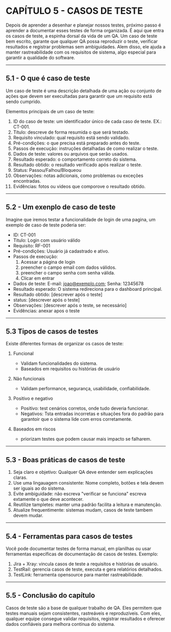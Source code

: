 # CAPÍTULO 5 - CASOS DE TESTE

Depois de aprender a desenhar e planejar nossos testes, próximo passo é aprender a documentar esses testes de forma organizada. É aqui que entra os casos de teste, a espinha dorsal da vida de um QA. Um caso de teste bem escrito, garante que qualquer QA possa reproduzir o teste, verificar resultados e registrar problemas sem ambiguidades. Alem disso, ele ajuda a manter rastreabilidade com os requisitos de sistema, algo especial para garantir a qualidade do software.

---

## 5.1 - O que é caso de teste

Um caso de teste é uma descrição detalhada de uma ação ou conjunto de ações que devem ser execultadas para garantir que um requisito está sendo cumprido. 

Elementos principais de um caso de teste:
1. ID do caso de teste: um identificador único de cada caso de teste. EX.: CT-001.
2. Título: descreve de forma resumida o que será testado.
3. Requisito vinculado: qual requisito está sendo validado.
4. Pré-condições: o que precisa está preparado antes do teste.
5. Passos de execução: instruções detalhadas de como realizar o teste.
6. Dados de teste: valores ou arquivos que serão usados.
7. Resultado esperado: o comportamento correto do sistema.
8. Resultado obtido: o resultado verificado após realizar o teste.
9. Status: Passou/Falhou/Bloqueou
10. Observações: notas adicionais, como problemas ou exceções encontradas.
11. Evidências: fotos ou videos que comporove o resultado obtido.

---

## 5.2 - Um exenplo de caso de teste

Imagine que iremos testar a funcionalidade de login de uma pagina, um exemplo de caso de teste poderia ser:

- ID: CT-001
- Titulo: Login com usuário válido
- Requisito: RF-001
- Pré-condições: Usuário já cadastrado e ativo.
- Passos de execução:
    1. Acessar a página de login
    2. preencher o campo email com dados válidos.
    3. preencher o campo senha com senha válida.
    4. Clicar em entrar
- Dados de teste: E-mail: joao@exemplo.com; Senha: 12345678
- Resultado esperado: O sistema redireciona para o dashboard principal.
- Resultado obtido: [descrever após o teste]
- status: [descrever após o teste]
- Observações: [descrever após o teste, se necessário]
- Evidências: anexar apos o teste

---

## 5.3  Tipos de casos de testes

Existe diferentes formas de organizar os casos de teste:

1. Funcional
    - Validam funcionalidades do sistema.
    - Baseados em requisitos ou histórias de usuário

2. Não funcionais
    - Validam performance, segurança, usabilidade, confiabilidade.

3. Positivo e negativo
    - Positivo: test cenários corretos, onde tudo deveria funcionar.
    - Negativos: Tsta entradas incorretas e situações fora do padrão para garantoir que o sistema lide com erros corretamente.

4. Baseados em riscos
    - priorizam testes que podem causar mais impacto se falharem.

---

## 5.3 - Boas práticas de casos de teste

1. Seja claro e objetivo: Qualquer QA deve entender sem explicações claras.
2. Use uma lingauagem consistente: Nome completo, botões e tela devem ser iguais ao do sistema.
3. Evite ambiguidade: não escreva "verificar se funciona" escreva extamente o que deve acontecer.
4. Reutilize tampletes: manter uma padrão facilita a leitura e manutenção.
5. Atualize frequentimente: sistemas mudam, casos de teste tambem devem mudar.

---

## 5.4 - Ferramentas para casos de testes

Você pode documentar testes de forma manual, em planilhas ou usar ferramentas específicas de documentação de casos de testes. Exemplo:
1. Jira + Xray: vincula casos de teste a requisitos e histórias de usuário.
2. TestRail: gerencia casos de teste, executa e gera relatórios detalhados.
3. TestLink: ferramenta opensource para manter rastreabilidade.

---

## 5.5 - Conclusão do capítulo

Casos de teste são a base de qualquer trabalho de QA. Eles permitem que testes manuais sejam consistentes, rastreáveis e reproduzíveis. Com eles, qualquer equipe consegue validar requisitos, registrar resultados e oferecer dados confiáveis para melhora contínua do sistema.